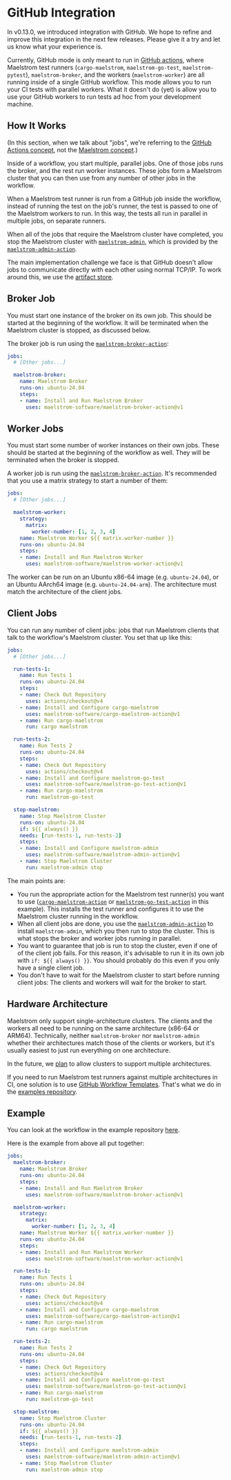 # GitHub Integration

In v0.13.0, we introduced integration with GitHub. We hope to refine and
improve this integration in the next few releases. Please give it a try and let
us know what your experience is.

Currently, GitHub mode is only meant to run in [GitHub
actions](https://github.com/features/actions), where Maelstrom test runners
(`cargo-maelstrom`, `maelstrom-go-test`, `maelstrom-pytest`),
`maelstrom-broker`, and the workers (`maelstrom-worker`) are all running inside
of a single GitHub workflow. This mode allows you to run your CI tests with
parallel workers. What it doesn't do (yet) is allow you to use your GitHub
workers to run tests ad hoc from your development machine.

## How It Works

(In this section, when we talk about "jobs", we're referring to the [GitHub
Actions
concept](https://docs.github.com/en/actions/about-github-actions/understanding-github-actions#jobs),
not the [Maelstrom concept](jobs.md).)

Inside of a workflow, you start multiple, parallel jobs. One of those jobs runs
the broker, and the rest run worker instances. These jobs form a Maelstrom
cluster that you can then use from any number of other jobs in the workflow.

When a Maelstrom test runner is run from a GitHub job inside the workflow,
instead of running the test on the job's runner, the test is passed to one of
the Maelstrom workers to run. In this way, the tests all run in parallel in
multiple jobs, on separate runners.

When all of the jobs that require the Maelstrom cluster have completed, you
stop the Maelstrom cluster with [`maelstrom-admin`](admin.md), which is
provided by the
[`maelstrom-admin-action`](https://github.com/maelstrom-software/maelstrom-admin-action).

The main implementation challenge we face is that GitHub doesn't allow jobs
to communicate directly with each other using normal TCP/IP. To work around
this, we use the [artifact
store](https://docs.github.com/en/actions/writing-workflows/choosing-what-your-workflow-does/storing-and-sharing-data-from-a-workflow).

## Broker Job

You must start one instance of the broker on its own job. This should be
started at the beginning of the workflow. It will be terminated when the
Maelstrom cluster is stopped, as discussed below.

The broker job is run using the
[`maelstrom-broker-action`](https://github.com/maelstrom-software/maelstrom-broker-action):

```yml
jobs:
  # [Other jobs...]

  maelstrom-broker:
    name: Maelstrom Broker
    runs-on: ubuntu-24.04
    steps:
    - name: Install and Run Maelstrom Broker
      uses: maelstrom-software/maelstrom-broker-action@v1
```

## Worker Jobs

You must start some number of worker instances on their own jobs. These should
be started at the beginning of the workflow as well. They will be terminated
when the broker is stopped.

A worker job is run using the
[`maelstrom-broker-action`](https://github.com/maelstrom-software/maelstrom-broker-action).
It's recommended that you use a matrix strategy to start a number of them:

```yml
jobs:
  # [Other jobs...]

  maelstrom-worker:
    strategy:
      matrix:
        worker-number: [1, 2, 3, 4]
    name: Maelstrom Worker ${{ matrix.worker-number }}
    runs-on: ubuntu-24.04
    steps:
    - name: Install and Run Maelstrom Worker
      uses: maelstrom-software/maelstrom-worker-action@v1
```

The worker can be run on an Ubuntu x86-64 image (e.g. `ubuntu-24.04`), or an
Ubuntu AArch64 image (e.g. `ubuntu-24.04-arm`). The architecture must match the
architecture of the client jobs.

## Client Jobs

You can run any number of client jobs: jobs that run Maelstrom clients that
talk to the workflow's Maelstrom cluster. You set that up like this:

```yml
jobs:
  # [Other jobs...]

  run-tests-1:
    name: Run Tests 1
    runs-on: ubuntu-24.04
    steps:
    - name: Check Out Repository
      uses: actions/checkout@v4
    - name: Install and Configure cargo-maelstrom
      uses: maelstrom-software/cargo-maelstrom-action@v1
    - name: Run cargo-maelstrom
      run: cargo maelstrom

  run-tests-2:
    name: Run Tests 2
    runs-on: ubuntu-24.04
    steps:
    - name: Check Out Repository
      uses: actions/checkout@v4
    - name: Install and Configure maelstrom-go-test
      uses: maelstrom-software/maelstrom-go-test-action@v1
    - name: Run cargo-maelstrom
      run: maelstrom-go-test

  stop-maelstrom:
    name: Stop Maelstrom Cluster
    runs-on: ubuntu-24.04
    if: ${{ always() }}
    needs: [run-tests-1, run-tests-2]
    steps:
    - name: Install and Configure maelstrom-admin
      uses: maelstrom-software/maelstrom-admin-action@v1
    - name: Stop Maelstrom Cluster
      run: maelstrom-admin stop
```

The main points are:
  - You run the appropriate action for the Maelstrom test runner(s) you want to use
    ([`cargo-maelstrom-action`](https://github.com/maelstrom-software/cargo-maelstrom-action)
    or
    [`maelstrom-go-test-action`](https://github.com/maelstrom-software/maelstrom-go-test-action)
    in this example). This installs the test runner and configures it to use
    the Maelstrom cluster running in the workflow.
  - When all client jobs are done, you use the
    [`maelstrom-admin-action`](https://github.com/maelstrom-software/maelstrom-admin-action)
    to install `maelstrom-admin`, which you then run to stop the cluster. This
    is what stops the broker and worker jobs running in parallel.
  - You want to guarantee that job is run to stop the cluster, even if one of
    of the client job fails. For this reason, it's advisable to run it in its
    own job with `if: ${{ always() }}`. You should probably do this even if you only
    have a single client job.
  - You don't have to wait for the Maelstrom cluster to start before running
    client jobs: The clients and workers will wait for the broker to start.

## Hardware Architecture

Maelstrom only support single-architecture clusters. The clients and the
workers all need to be running on the same architecture (x86-64 or ARM64).
Technically, neither `maelstrom-broker` nor `maelstrom-admin` whether their
architectures match those of the clients or workers, but it's usually easiest
to just run everything on one architecture.

In the future, we
[plan](https://github.com/maelstrom-software/maelstrom/issues/495) to allow
clusters to support multiple architectures.

If you need to run Maelstrom test runners against multiple architectures in CI,
one solution is to use [GitHub Workflow
Templates](https://docs.github.com/en/actions/writing-workflows/using-workflow-templates).
That's what we do in the [examples
repository](https://github.com/maelstrom-software/maelstrom-examples/tree/main/.github/workflows).

## Example

You can look at the workflow in the example repository
[here](https://github.com/maelstrom-software/maelstrom-examples/blob/main/.github/workflows/ci-base.yml).

Here is the example from above all put together:

```yml
jobs:
  maelstrom-broker:
    name: Maelstrom Broker
    runs-on: ubuntu-24.04
    steps:
    - name: Install and Run Maelstrom Broker
      uses: maelstrom-software/maelstrom-broker-action@v1

  maelstrom-worker:
    strategy:
      matrix:
        worker-number: [1, 2, 3, 4]
    name: Maelstrom Worker ${{ matrix.worker-number }}
    runs-on: ubuntu-24.04
    steps:
    - name: Install and Run Maelstrom Worker
      uses: maelstrom-software/maelstrom-worker-action@v1

  run-tests-1:
    name: Run Tests 1
    runs-on: ubuntu-24.04
    steps:
    - name: Check Out Repository
      uses: actions/checkout@v4
    - name: Install and Configure cargo-maelstrom
      uses: maelstrom-software/cargo-maelstrom-action@v1
    - name: Run cargo-maelstrom
      run: cargo maelstrom

  run-tests-2:
    name: Run Tests 2
    runs-on: ubuntu-24.04
    steps:
    - name: Check Out Repository
      uses: actions/checkout@v4
    - name: Install and Configure maelstrom-go-test
      uses: maelstrom-software/maelstrom-go-test-action@v1
    - name: Run cargo-maelstrom
      run: maelstrom-go-test

  stop-maelstrom:
    name: Stop Maelstrom Cluster
    runs-on: ubuntu-24.04
    if: ${{ always() }}
    needs: [run-tests-1, run-tests-2]
    steps:
    - name: Install and Configure maelstrom-admin
      uses: maelstrom-software/maelstrom-admin-action@v1
    - name: Stop Maelstrom Cluster
      run: maelstrom-admin stop
```
